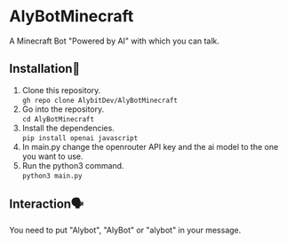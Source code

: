 # AlyBotMinecraft
A Minecraft Bot "Powered by AI" with which you can talk.


## Installation🚀
1. Clone this repository.<br>
```gh repo clone AlybitDev/AlyBotMinecraft```
2. Go into the repository.<br>
```cd AlyBotMinecraft```
3. Install the dependencies.<br>
```pip install openai javascript```
4. In main.py change the openrouter API key and the ai model to the one you want to use.
5. Run the python3 command.<br>
```python3 main.py```

## Interaction🗣️
You need to put "Alybot", "AlyBot" or "alybot" in your message.
